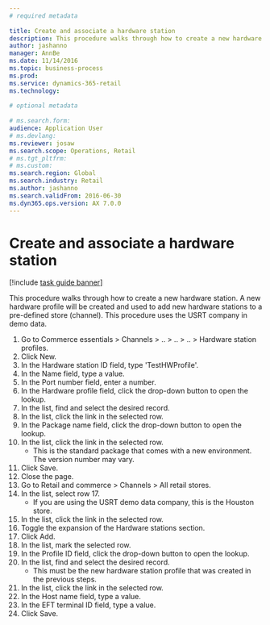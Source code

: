 ```yaml
--- 
# required metadata 
 
title: Create and associate a hardware station
description: This procedure walks through how to create a new hardware station. 
author: jashanno
manager: AnnBe 
ms.date: 11/14/2016
ms.topic: business-process 
ms.prod:  
ms.service: dynamics-365-retail 
ms.technology:  
 
# optional metadata 
 
# ms.search.form:   
audience: Application User 
# ms.devlang:  
ms.reviewer: josaw
ms.search.scope: Operations, Retail 
# ms.tgt_pltfrm:  
# ms.custom:  
ms.search.region: Global
ms.search.industry: Retail
ms.author: jashanno
ms.search.validFrom: 2016-06-30 
ms.dyn365.ops.version: AX 7.0.0 
---
```

# Create and associate a hardware station

[!include [task guide banner](../includes/task-guide-banner.md)]

This procedure walks through how to create a new hardware station. A new hardware profile will be created and used to add new hardware stations to a pre-defined store (channel). This procedure uses the USRT company in demo data.

1. Go to Commerce essentials > Channels > .. > .. > .. > Hardware station profiles.
2. Click New.
3. In the Hardware station ID field, type 'TestHWProfile'.
4. In the Name field, type a value.
5. In the Port number field, enter a number.
6. In the Hardware profile field, click the drop-down button to open the lookup.
7. In the list, find and select the desired record.
8. In the list, click the link in the selected row.
9. In the Package name field, click the drop-down button to open the lookup.
10. In the list, click the link in the selected row.
    * This is the standard package that comes with a new environment. The version number may vary.  
11. Click Save.
12. Close the page.
13. Go to Retail and commerce > Channels > All retail stores.
14. In the list, select row 17.
    * If you are using the USRT demo data company, this is the Houston store.  
15. In the list, click the link in the selected row.
16. Toggle the expansion of the Hardware stations section.
17. Click Add.
18. In the list, mark the selected row.
19. In the Profile ID field, click the drop-down button to open the lookup.
20. In the list, find and select the desired record.
    * This must be the new hardware station profile that was created in the previous steps.  
21. In the list, click the link in the selected row.
22. In the Host name field, type a value.
23. In the EFT terminal ID field, type a value.
24. Click Save.

